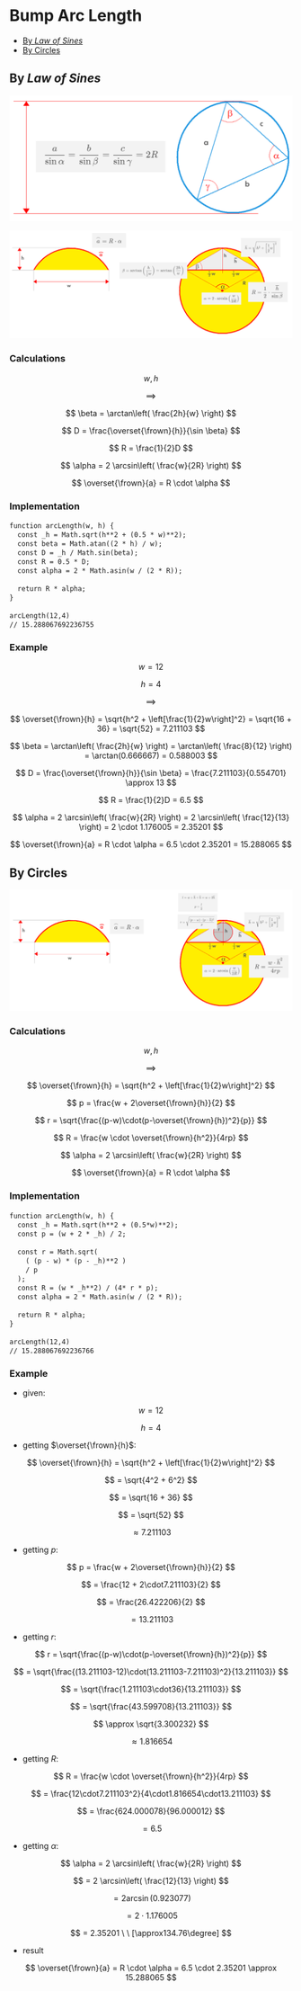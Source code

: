 # Bump Arc Length

- [By _Law of Sines_](By-Law-of-Sines)
- [By Circles](#By-Circles)

## By _Law of Sines_

![Law of sines](https://github.com/damianc/dev-notes/blob/master/_images/math/law-of-sines.png "Law of sines")

![Bump arc length by law of sines](https://github.com/damianc/dev-notes/blob/master/_images/math/bump-arc-length-2.png "Bump arc length by law of sines")

### Calculations

$$
w, h
$$

$$
\implies
$$

$$
$$

$$
\beta = \arctan\left( \frac{2h}{w} \right)
$$

$$
D = \frac{\overset{\frown}{h}}{\sin \beta}
$$

$$
R = \frac{1}{2}D
$$

$$
\alpha = 2 \arcsin\left( \frac{w}{2R} \right)
$$

$$
\overset{\frown}{a} = R \cdot \alpha
$$

### Implementation

```
function arcLength(w, h) {
  const _h = Math.sqrt(h**2 + (0.5 * w)**2);
  const beta = Math.atan((2 * h) / w);
  const D = _h / Math.sin(beta);
  const R = 0.5 * D;
  const alpha = 2 * Math.asin(w / (2 * R));

  return R * alpha;
}

arcLength(12,4)
// 15.288067692236755
```

### Example

$$
w = 12
$$

$$
h = 4
$$

$$
\implies
$$

$$
\overset{\frown}{h} = \sqrt{h^2 + \left[\frac{1}{2}w\right]^2} = \sqrt{16 + 36} = \sqrt{52} = 7.211103
$$

$$
\beta = \arctan\left( \frac{2h}{w} \right) = \arctan\left( \frac{8}{12} \right) = \arctan(0.666667) = 0.588003
$$

$$
D = \frac{\overset{\frown}{h}}{\sin \beta} = \frac{7.211103}{0.554701} \approx 13
$$

$$
R = \frac{1}{2}D = 6.5
$$

$$
\alpha = 2 \arcsin\left( \frac{w}{2R} \right) = 2 \arcsin\left( \frac{12}{13} \right) = 2 \cdot 1.176005 = 2.35201
$$

$$
\overset{\frown}{a} = R \cdot \alpha = 6.5 \cdot 2.35201 = 15.288065
$$

## By Circles

![Bump arc length by circles](https://github.com/damianc/dev-notes/blob/master/_images/math/bump-arc-length.png "Bump arc length by circles")

### Calculations

$$
w, h
$$


$$
\implies
$$

$$
\overset{\frown}{h} = \sqrt{h^2 + \left[\frac{1}{2}w\right]^2}
$$

$$
p = \frac{w + 2\overset{\frown}{h}}{2}
$$

$$
r = \sqrt{\frac{(p-w)\cdot(p-\overset{\frown}{h})^2}{p}}
$$

$$
R = \frac{w \cdot \overset{\frown}{h^2}}{4rp}
$$

$$
\alpha = 2 \arcsin\left( \frac{w}{2R} \right)
$$

$$
\overset{\frown}{a} = R \cdot \alpha
$$

### Implementation

```
function arcLength(w, h) {
  const _h = Math.sqrt(h**2 + (0.5*w)**2);
  const p = (w + 2 * _h) / 2;
 
  const r = Math.sqrt(
    ( (p - w) * (p - _h)**2 )
    / p 
  );
  const R = (w * _h**2) / (4* r * p);
  const alpha = 2 * Math.asin(w / (2 * R));
  
  return R * alpha;
}

arcLength(12,4)  
// 15.288067692236766
```

### Example

- given:

$$
w = 12
$$

$$
h = 4
$$

- getting $\overset{\frown}{h}$:

$$
\overset{\frown}{h} = \sqrt{h^2 + \left[\frac{1}{2}w\right]^2}
$$

$$
= \sqrt{4^2 + 6^2}
$$

$$
= \sqrt{16 + 36}
$$

$$
= \sqrt{52}
$$

$$
\approx 7.211103
$$

- getting $p$:

$$
p = \frac{w + 2\overset{\frown}{h}}{2}
$$

$$
= \frac{12 + 2\cdot7.211103}{2}
$$

$$
= \frac{26.422206}{2}
$$

$$
= 13.211103
$$

- getting $r$:

$$
r = \sqrt{\frac{(p-w)\cdot(p-\overset{\frown}{h})^2}{p}}
$$

$$
= \sqrt{\frac{(13.211103-12)\cdot(13.211103-7.211103)^2}{13.211103}}
$$

$$
= \sqrt{\frac{1.211103\cdot36}{13.211103}}
$$

$$
= \sqrt{\frac{43.599708}{13.211103}}
$$

$$
\approx \sqrt{3.300232}
$$

$$
\approx 1.816654
$$

- getting $R$:

$$
R = \frac{w \cdot \overset{\frown}{h^2}}{4rp}
$$

$$
= \frac{12\cdot7.211103^2}{4\cdot1.816654\cdot13.211103}
$$

$$
= \frac{624.000078}{96.000012}
$$

$$
= 6.5
$$

- getting $\alpha$:

$$
\alpha = 2 \arcsin\left( \frac{w}{2R} \right)
$$

$$
= 2 \arcsin\left( \frac{12}{13} \right)
$$

$$
= 2 \arcsin(0.923077)
$$

$$
= 2\cdot1.176005
$$

$$
= 2.35201 \ \ [\approx134.76\degree]
$$

- result

$$
\overset{\frown}{a} = R \cdot \alpha = 6.5 \cdot 2.35201 \approx 15.288065
$$